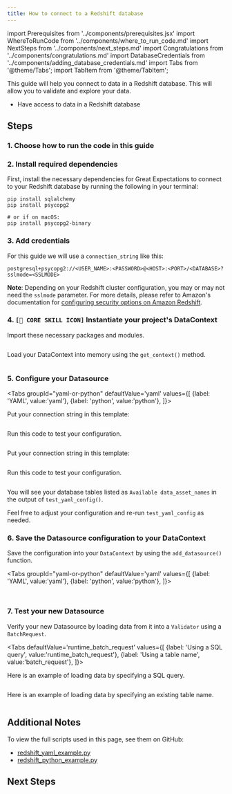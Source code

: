 ```yaml
---
title: How to connect to a Redshift database
---
```

import Prerequisites from '../components/prerequisites.jsx'
import WhereToRunCode from '../components/where_to_run_code.md'
import NextSteps from '../components/next_steps.md'
import Congratulations from '../components/congratulations.md'
import DatabaseCredentials from '../components/adding_database_credentials.md'
import Tabs from '@theme/Tabs';
import TabItem from '@theme/TabItem';

This guide will help you connect to data in a Redshift database.
This will allow you to validate and explore your data.

<Prerequisites>

- Have access to data in a Redshift database

</Prerequisites>

## Steps

### 1. Choose how to run the code in this guide

<WhereToRunCode />

### 2. Install required dependencies

First, install the necessary dependencies for Great Expectations to connect to your Redshift database by running the following in your terminal:

```console
pip install sqlalchemy
pip install psycopg2

# or if on macOS:
pip install psycopg2-binary
```

### 3. Add credentials

<DatabaseCredentials />

For this guide we will use a `connection_string` like this: 

```
postgresql+psycopg2://<USER_NAME>:<PASSWORD>@<HOST>:<PORT>/<DATABASE>?sslmode=<SSLMODE>
```   

**Note**: Depending on your Redshift cluster configuration, you may or may not need the `sslmode` parameter. For more details, please refer to Amazon's documentation for [configuring security options on Amazon Redshift](https://docs.aws.amazon.com/redshift/latest/mgmt/connecting-ssl-support.html).

### 4. `[🍏 CORE SKILL ICON]` Instantiate your project's DataContext

Import these necessary packages and modules.

```python file=../../../../tests/integration/docusaurus/connecting_to_your_data/database/redshift_yaml_example.py#L3-L7
```

Load your DataContext into memory using the `get_context()` method.

```python file=../../../../tests/integration/docusaurus/connecting_to_your_data/database/redshift_yaml_example.py#L24
```

### 5. Configure your Datasource

<Tabs
  groupId="yaml-or-python"
  defaultValue='yaml'
  values={[
  {label: 'YAML', value:'yaml'},
  {label: 'python', value:'python'},
  ]}>
  <TabItem value="yaml">

Put your connection string in this template:

```python file=../../../../tests/integration/docusaurus/connecting_to_your_data/database/redshift_yaml_example.py#L26-L40
```
Run this code to test your configuration.
```python file=../../../../tests/integration/docusaurus/connecting_to_your_data/database/redshift_yaml_example.py#L49
```

</TabItem>
<TabItem value="python">

Put your connection string in this template:

```python file=../../../../tests/integration/docusaurus/connecting_to_your_data/database/redshift_python_example.py#L25-L42
```
Run this code to test your configuration.
```python file=../../../../tests/integration/docusaurus/connecting_to_your_data/database/redshift_python_example.py#L48
```

</TabItem>
</Tabs>

You will see your database tables listed as `Available data_asset_names` in the output of `test_yaml_config()`.

Feel free to adjust your configuration and re-run `test_yaml_config` as needed.

### 6. Save the Datasource configuration to your DataContext

Save the configuration into your `DataContext` by using the `add_datasource()` function.

<Tabs
  groupId="yaml-or-python"
  defaultValue='yaml'
  values={[
  {label: 'YAML', value:'yaml'},
  {label: 'python', value:'python'},
  ]}>
  <TabItem value="yaml">

```python file=../../../../tests/integration/docusaurus/connecting_to_your_data/database/redshift_yaml_example.py#L51
```

</TabItem>
<TabItem value="python">

```python file=../../../../tests/integration/docusaurus/connecting_to_your_data/database/redshift_python_example.py#L50
```

</TabItem>
</Tabs>

### 7. Test your new Datasource

Verify your new Datasource by loading data from it into a `Validator` using a `BatchRequest`.

<Tabs
  defaultValue='runtime_batch_request'
  values={[
  {label: 'Using a SQL query', value:'runtime_batch_request'},
  {label: 'Using a table name', value:'batch_request'},
  ]}>
  <TabItem value="runtime_batch_request">

Here is an example of loading data by specifying a SQL query.

```python file=../../../../tests/integration/docusaurus/connecting_to_your_data/database/redshift_yaml_example.py#L54-L68
```

  </TabItem>

  <TabItem value="batch_request">

Here is an example of loading data by specifying an existing table name.

```python file=../../../../tests/integration/docusaurus/connecting_to_your_data/database/redshift_python_example.py#L73-L84
```

  </TabItem>
</Tabs>

<Congratulations />

## Additional Notes

To view the full scripts used in this page, see them on GitHub:

- [redshift_yaml_example.py](https://github.com/great-expectations/great_expectations/blob/develop/tests/integration/docusaurus/connecting_to_your_data/database/redshift_yaml_example.py)
- [redshift_python_example.py](https://github.com/great-expectations/great_expectations/blob/develop/tests/integration/docusaurus/connecting_to_your_data/database/redshift_python_example.py)

## Next Steps

<NextSteps />

